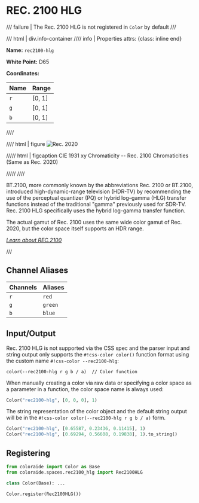 # REC. 2100 HLG

/// failure | The Rec. 2100 HLG is not registered in `Color` by default
///

/// html | div.info-container
//// info | Properties
    attrs: {class: inline end}

**Name:** `rec2100-hlg`

**White Point:** D65

**Coordinates:**

Name | Range
---- | -----
`r`  | [0, 1]
`g`  | [0, 1]
`b`  | [0, 1]
////

//// html | figure
![Rec. 2020](../images/rec2020.png)

///// html | figcaption
CIE 1931 xy Chromaticity -- Rec. 2100 Chromaticities (Same as Rec. 2020)

/////
////

BT.2100, more commonly known by the abbreviations Rec. 2100 or BT.2100, introduced high-dynamic-range television
(HDR-TV) by recommending the use of the perceptual quantizer (PQ) or hybrid log–gamma (HLG) transfer functions instead
of the traditional "gamma" previously used for SDR-TV. Rec. 2100 HLG specifically uses the hybrid log-gamma transfer
function.

The actual gamut of Rec. 2100 uses the same wide color gamut of Rec. 2020, but the color space itself supports an HDR
range.

_[Learn about REC.2100](https://en.wikipedia.org/wiki/Rec._2100)_

///

## Channel Aliases

Channels | Aliases
-------- | -------
`r`      | `red`
`g`      | `green`
`b`      | `blue`

## Input/Output

Rec. 2100 HLG is not supported via the CSS spec and the parser input and string output only supports the
`#!css-color color()` function format using the custom name `#!css-color --rec2100-hlg`:

```css-color
color(--rec2100-hlg r g b / a)  // Color function
```

When manually creating a color via raw data or specifying a color space as a parameter in a function, the color
space name is always used:

```py
Color("rec2100-hlg", [0, 0, 0], 1)
```

The string representation of the color object and the default string output will be in the
`#!css-color color(--rec2100-hlg r g b / a)` form.

```py play
Color("rec2100-hlg", [0.65587, 0.23436, 0.11415], 1)
Color("rec2100-hlg", [0.69294, 0.56608, 0.19838], 1).to_string()
```

## Registering

```py
from coloraide import Color as Base
from coloraide.spaces.rec2100_hlg import Rec2100HLG

class Color(Base): ...

Color.register(Rec2100HLG())
```
